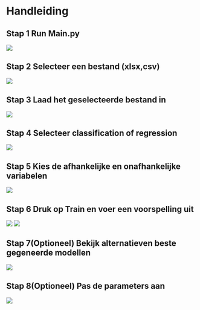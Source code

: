 # Handleiding

## Stap 1 Run Main.py
![](Screenshots/Main.png)

## Stap 2 Selecteer een bestand (xlsx,csv)
![](Screenshots/Selectfile.png)

## Stap 3 Laad het geselecteerde bestand in
![](Screenshots/Laadfile.png)

## Stap 4 Selecteer classification of regression
![](Screenshots/Types.png)

## Stap 5 Kies de afhankelijke en onafhankelijke variabelen
![](Screenshots/Variabelen.png)

## Stap 6 Druk op Train en voer een voorspelling uit
![](Screenshots/Train.png)
![](Screenshots/Voorspel.png)

## Stap 7(Optioneel) Bekijk alternatieven beste gegeneerde modellen
![](Screenshots/Summary.png)

## Stap 8(Optioneel) Pas de parameters aan
![](Screenshots/Parameters.png)
